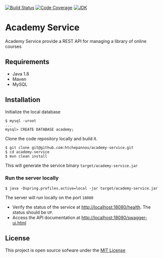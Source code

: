 [![Build Status](https://travis-ci.org/htchepannou/academy-service.svg?branch=master)](https://travis-ci.org/htchepannou/academy-service)
[![Code Coverage](https://img.shields.io/codecov/c/github/htchepannou/academy-service/master.svg)](https://codecov.io/github/htchepannou/academy-service?branch=master)
[![JDK](https://img.shields.io/badge/jdk-1.8-brightgreen.svg)](http://www.oracle.com/technetwork/java/javase/downloads/jdk7-downloads-1880260.html)


# Academy Service
Academy Service provide a REST API for managing a library of online courses


## Requirements
- Java 1.8
- Maven
- MySQL


## Installation
Initialize the local database
```
$ mysql -uroot
...
mysql> CREATE DATABASE academy;
```

Clone the code repository locally and build it.
```
$ git clone git@github.com:htchepannou/academy-service.git
$ cd academy-service
$ mvn clean install
```

This will generate the service binary ``target/academy-service.jar``

### Run the server locally
```
$ java -Dspring.profiles.active=local -jar target/academy-service.jar
```
The server will run locally on the port `18080`
- Verify the status of the service at [http://localhost:18080/health](http://localhost:18080/health). The status should be `UP`. 
- Access the API documentation at [http://localhost:18080/swagger-ui.html](http://localhost:18080/swagger-ui.html) 

## License
This project is open source sofware under the [MIT License](https://opensource.org/licenses/MIT)
